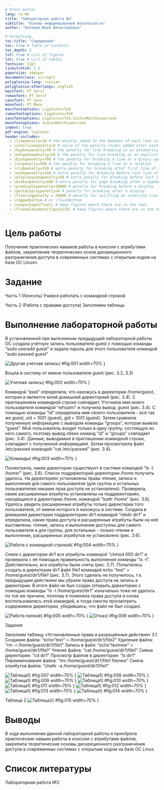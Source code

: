 ```yaml
---
# Front matter
lang: ru-RU
title: "Лабораторная работа №2"
subtitle: "Основы информационной безопасности"
author: "Колчева Юлия Вячеславовна"

# Formatting
toc-title: "Содержание"
toc: true # Table of contents
toc_depth: 2
lof: true # List of figures
lot: true # List of tables
fontsize: 12pt
linestretch: 1.5
papersize: a4paper
documentclass: scrreprt
polyglossia-lang: russian
polyglossia-otherlangs: english
mainfont: PT Serif
romanfont: PT Serif
sansfont: PT Sans
monofont: PT Mono
mainfontoptions: Ligatures=TeX
romanfontoptions: Ligatures=TeX
sansfontoptions: Ligatures=TeX,Scale=MatchLowercase
monofontoptions: Scale=MatchLowercase
indent: true
pdf-engine: lualatex
header-includes:
  - \linepenalty=10 # the penalty added to the badness of each line within a paragraph (no associated penalty node) Increasing the value makes tex try to have fewer lines in the paragraph.
  - \interlinepenalty=0 # value of the penalty (node) added after each line of a paragraph.
  - \hyphenpenalty=50 # the penalty for line breaking at an automatically inserted hyphen
  - \exhyphenpenalty=50 # the penalty for line breaking at an explicit hyphen
  - \binoppenalty=700 # the penalty for breaking a line at a binary operator
  - \relpenalty=500 # the penalty for breaking a line at a relation
  - \clubpenalty=150 # extra penalty for breaking after first line of a paragraph
  - \widowpenalty=150 # extra penalty for breaking before last line of a paragraph
  - \displaywidowpenalty=50 # extra penalty for breaking before last line before a display math
  - \brokenpenalty=100 # extra penalty for page breaking after a hyphenated line
  - \predisplaypenalty=10000 # penalty for breaking before a display
  - \postdisplaypenalty=0 # penalty for breaking after a display
  - \floatingpenalty = 20000 # penalty for splitting an insertion (can only be split footnote in standard LaTeX)
  - \raggedbottom # or \flushbottom
  - \usepackage{float} # keep figures where there are in the text
  - \floatplacement{figure}{H} # keep figures where there are in the text
---
```


# Цель работы

Получение практических навыков работы в консоли с атрибутами файлов, закрепление теоретических основ дискреционного разграничения доступа в современных системах с открытым кодом на базе ОС Linuxn.

# Задание

Часть 1 (Консоль)
Учимся работать с командной строкой 


Часть 2 (Работа с правами доступа)
Заполняем таблицы


# Выполнение лабораторной работы

В установленной при выполнении предыдущей лабораторной работы ОС создала учётную запись пользователя guest с помощью команды “sudo useradd guest”
и задала пароль для этого пользователя командой “sudo passwd guest” 


![Другая учетная запись](image/1.png){ #fig:001 width=70% }

Вошла в систему от имени пользователя guest (рис. 3.2, 3.3)

![Учетная запись](image/2.png){ #fig:002 width=70% }

Командой “pwd” определила, что нахожусь в директории /home/guest, которая
и является моей домашней директорией (рис. 3.4). С приглашением командной строки совпадает.
Уточнила имя моего пользователя командой “whoami” и получила вывод: guest
(рис. 3.4).
С помощью команды “id” определила имя своего пользователя - всё так же guest,
uid = 1001 (guest), gid = 1001 (guest). Затем сравнила полученную информацию с
выводом команды “groups”, которая вывела “guest”. Мой пользователь входит
только в одну группу, состоящую из него самого, поэтому вывод обеих команд “id”
и “groups” совпадает (рис. 3.4). Данные, выводимые в приглашении командной
строки, совпадают с полученной информацией.
Затем просмотрела файл /etc/passwd командой “cat /etc/passwd” (рис. 3.4).


![Команды](image/3.png){ #fig:003 width=70% }



Посмотрела, какие директории существуют в системе командой “ls -l /home/”
(рис. 3.6). Список поддиректорий директории /home получить удалось. На директориях установлены права чтения, записи и выполнения для самого пользователя
(для группы и остальных пользователей никаких прав доступа не установлено).
Проверила, какие расширенные атрибуты установлены на поддиректориях,
находящихся в директории /home, командой “lsattr /home” (рис. 3.6). Удалось
увидеть расширенные атрибуты только директории того пользователя, от имени
которого я нахожусь в системе.
Создала в домашней директории поддиректорию dir1 командой “mkdir dir1”
и определила, какие права доступа и расширенные атрибуты были на неё выставлены: чтение, запись и выполнение доступны для самого пользователя и для
группы, для остальных - только чтение и выполнение, расширенных атрибутов
не установлено (рис. 3.6).


![Работа с командной строкой](image/4.png){ #fig:004 width=70% }

Сняла с директории dir1 все атрибуты командой “chmod 000 dir1” и проверила
с её помощью правильность выполнения команды “ls -l”. Действительно, все
атрибуты были сняты (рис. 3.7).
Попыталась создать в директории dir1 файл file1 командой echo “test” >
/home/guest/dir1/file1 (рис. 3.7). Этого сделать не получилось, т.к. предыдущим
действием мы убрали право доступа на запись в директории. В итоге файл не
был создан (открыть директорию с помощью команды “ls -l /home/guest/dir1”
изначально тоже не удалось по той же причине, поэтому я поменяла права
доступа и снова воспользовалась этой командой, и тогда смогла просмотреть
содержимое директории, убедившись, что файл не был создан).


![Работа папкой](image/5.png){ #fig:005 width=70% }
![Отказ](image/6.png){ #fig:006 width=70% }

Задание

Заполним таблицу «Установленные права и разрешённые действия» 3.1.
Создание файла: “echo”text” > /home/guest/dir1/file2”
Удаление файла: “rm -r /home/guest/dir1/file1”
Запись в файл: “echo”textnew” > /home/guest/dir1/file1”
Чтение файла: “cat /home/guest/dir1/file1”
Смена директории: “cd dir1”
Просмотр файлов в директории: “ls dir1”
Переименование файла: “mv /home/guest/dir1/file1 filenew”
Смена атрибутов файла: “chattr -a /home/guest/dir1/file1”


![Таблица1](image/table1-1.png){ #fig:007 width=70% }
![Таблица1](image/table1-2.png){ #fig:008 width=70% }
![Таблица1](image/table1-3.png){ #fig:009 width=70% }
![Таблица1](image/table1-4.png){ #fig:010 width=70% }
![Таблица1](image/table1-5.png){ #fig:011 width=70% }
![Таблица1](image/table1-6.png){ #fig:012 width=70% }
![Таблица1](image/table1-7.png){ #fig:013 width=70% }
![Таблица1](image/table1-8.png){ #fig:014 width=70% }

Таблица 2
![Таблица2](image/table2.png){ #fig:015 width=70% }




# Выводы

В ходе выполнения данной лабораторной работы я приобрела практические
навыки работы в консоли с атрибутами файлов, закрепила теоретические основы
дискреционного разграничения доступа в современных системах с открытым
кодом на базе ОС Linux.

# Список литературы

Лабораторная работа №2 

